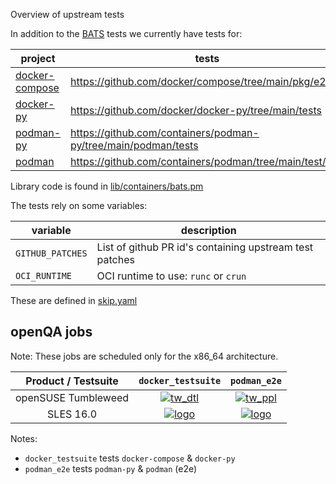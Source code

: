 
Overview of upstream tests

In addition to the [BATS](bats/) tests we currently have tests for:

| project | tests |
| --- | --- |
| [docker-compose](docker_compose.pm) | https://github.com/docker/compose/tree/main/pkg/e2e |
| [docker-py](python_runtime.pm) | https://github.com/docker/docker-py/tree/main/tests |
| [podman-py](python_runtime.pm) | https://github.com/containers/podman-py/tree/main/podman/tests |
| [podman](podman_e2e.pm) | https://github.com/containers/podman/tree/main/test/e2e |

Library code is found in [lib/containers/bats.pm](../../../lib/containers/bats.pm)

The tests rely on some variables:

| variable | description |
| --- | --- |
| `GITHUB_PATCHES` | List of github PR id's containing upstream test patches |
| `OCI_RUNTIME` | OCI runtime to use: `runc` or `crun` |

These are defined in [skip.yaml](../../data/containers/bats/skip.yaml)

## openQA jobs

Note: These jobs are scheduled only for the x86_64 architecture.

| Product / Testsuite   | `docker_testsuite` | `podman_e2e` |
|:---:|:---:|:---:|
| openSUSE Tumbleweed   | [![tw_dtl]][tw_dt] | [![tw_ppl]][tw_pp] |
| SLES 16.0             | [![logo]][s16_dt]  | [![logo]][s16_pp]   |

Notes:
- `docker_testsuite` tests `docker-compose` & `docker-py`
- `podman_e2e` tests `podman-py` & `podman` (e2e)

[logo]: bats/logo.svg

[tw_dtl]: https://openqa.opensuse.org/tests/latest/badge?distri=opensuse&flavor=DVD&version=Tumbleweed&arch=x86_64&test=container_host_docker_testsuite
[tw_dt]: https://openqa.opensuse.org/tests/latest?distri=opensuse&flavor=DVD&version=Tumbleweed&arch=x86_64&test=container_host_docker_testsuite

[tw_ppl]: https://openqa.opensuse.org/tests/latest/badge?distri=opensuse&flavor=DVD&version=Tumbleweed&arch=x86_64&test=container_host_podman_e2e
[tw_pp]: https://openqa.opensuse.org/tests/latest?distri=opensuse&flavor=DVD&version=Tumbleweed&arch=x86_64&test=container_host_podman_e2e

[s16_dt]: https://openqa.suse.de/tests/latest?distri=sle&flavor=Online&version=16.0&arch=x86_64&test=docker_testsuite
[s16_pp]: https://openqa.suse.de/tests/latest?distri=sle&flavor=Online&version=16.0&arch=x86_64&test=podman_e2e
